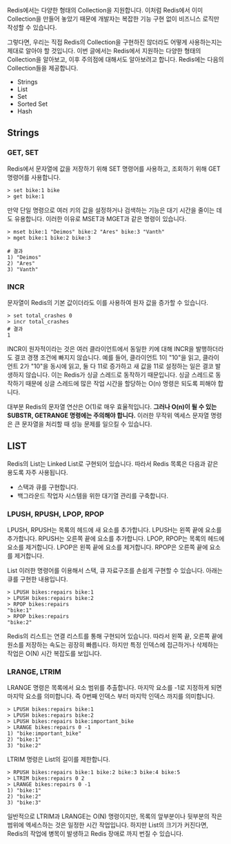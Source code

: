Redis에서는 다양한 형태의 Collection을 지원합니다. 이처럼 Redis에서 이미 Collection을 만들어 놓았기 때문에 개발자는 복잡한 기능 구현 없이 비즈니스 로직만 작성할 수 있습니다. 

그렇다면, 우리는 직접 Redis의 Collection을 구현하진 않더라도 어떻게 사용하는지는 제대로 알아야 할 것입니다. 이번 글에서는 Redis에서 지원하는 다양한 형태의 Collection을 알아보고, 이후 주의점에 대해서도 알아보려고 합니다. 
Redis에는 다음의 Collection들을 제공합니다. 
- Strings
- List
- Set
- Sorted Set
- Hash

## Strings 

### GET, SET
Redis에서 문자열에 값을 저장하기 위해 SET 명령어를 사용하고, 조회하기 위해 GET 명령어를 사용합니다.

```shell
> set bike:1 bike 
> get bike:1
```

만약 단일 명령으로 여러 키의 값을 설정하거나 검색하는 기능은 대기 시간을 줄이는 데도 유용합니다. 이러한 이유로 MSET과 MGET과 같은 명령이 있습니다. 
```shell
> mset bike:1 "Deimos" bike:2 "Ares" bike:3 "Vanth" 
> mget bike:1 bike:2 bike:3

# 결과 
1) "Deimos"
2) "Ares"
3) "Vanth"
```

### INCR
문자열이 Redis의 기본 값이더라도 이를 사용하여 원자 값을 증가할 수 있습니다. 

```shell
> set total_crashes 0
> incr total_crashes
# 결과 
1

```

INCR이 원자적이라는 것은 여러 클라이언트에서 동일한 키에 대해 INCR을 발행하더라도 결코 경쟁 조건에 빠지지 않습니다. 
예를 들어, 클라이언트 1이 "10"을 읽고, 클라이언트 2가 "10"을 동시에 읽고, 둘 다 11로 증가하고 새 값을 11로 설정하는 일은 결코 발생하지 않습니다. 
이는 Redis가 싱글 스레드로 동작하기 때문입니다. 싱글 스레드로 동작하기 때문에 싱글 스레드에 많은 작업 시간을 할당하는 O(n) 명령은 되도록 피해야 합니다.  

대부분 Redis의 문자열 연산은 O(1)로 매우 효율적입니다. **그러나 O(n)이 될 수 있는 SUBSTR, GETRANGE 명령에는 주의해야 합니다.** 이러한 무작위 엑세스 문자열 명령은 큰 문자열을 처리할 때 성능 문제를 일으킬 수 있습니다. 

## LIST

Redis의 List는 Linked List로 구현되어 있습니다. 따라서 Redis 목록은 다음과 같은 용도록 자주 사용됩니다. 
- 스택과 큐를 구현합니다. 
- 백그라운드 작업자 시스템을 위한 대기열 관리를 구축합니다. 

### LPUSH, RPUSH, LPOP, RPOP
LPUSH, RPUSH는 목록의 헤드에 새 요소를 추가합니다. LPUSH는 왼쪽 끝에 요소를 추가합니다. RPUSH는 오른쪽 끝에 요소를 추가합니다.
LPOP, RPOP는 목록의 헤드에 요소를 제거합니다. LPOP은 왼쪽 끝에 요소를 제거합니다. RPOP은 오른쪽 끝에 요소를 제거합니다. 

List 이러한 명령어를 이용해서 스택, 큐 자료구조를 손쉽게 구현할 수 있습니다.
아래는 큐를 구현한 내용입니다. 
```shell
> LPUSH bikes:repairs bike:1
> LPUSH bikes:repairs bike:2
> RPOP bikes:repairs
"bike:1"
> RPOP bikes:repairs
"bike:2"
```

Redis의 리스트는 연결 리스트를 통해 구현되어 있습니다. 따라서 왼쪽 끝, 오른쪽 끝에 원소를 저장하는 속도는 굉장히 빠릅니다. 하지만 특정 인덱스에 접근하거나 삭제하는 작업은 O(N) 시간 복잡도를 보입니다.

### LRANGE, LTRIM
LRANGE 명령은 목록에서 요소 범위를 추출합니다. 마지막 요소를 -1로 지정하게 되면 마지막 요소를 의미합니다. 즉 0번째 인덱스 부터 마지막 인덱스 까지를 의미합니다. 
```shell
> LPUSH bikes:repairs bike:1
> LPUSH bikes:repairs bike:2
> LPUSH bikes:repairs bike:important_bike
> LRANGE bikes:repairs 0 -1
1) "bike:important_bike"
2) "bike:1"
3) "bike:2"
```

LTRIM 명령은 List의 길이를 제한합니다. 
```shell
> RPUSH bikes:repairs bike:1 bike:2 bike:3 bike:4 bike:5
> LTRIM bikes:repairs 0 2
> LRANGE bikes:repairs 0 -1
1) "bike:1"
2) "bike:2"
3) "bike:3"
```

일반적으로 LTRIM과 LRANGE는 O(N) 명령이지만, 목록의 앞부분이나 뒷부분의 작은 범위에 엑세스하는 것은 일정한 시간 작업입니다. 
하지만 List의 크기가 커진다면, Redis의 작업에 병목이 발생하고 Redis 장애로 까지 번질 수 있습니다.


